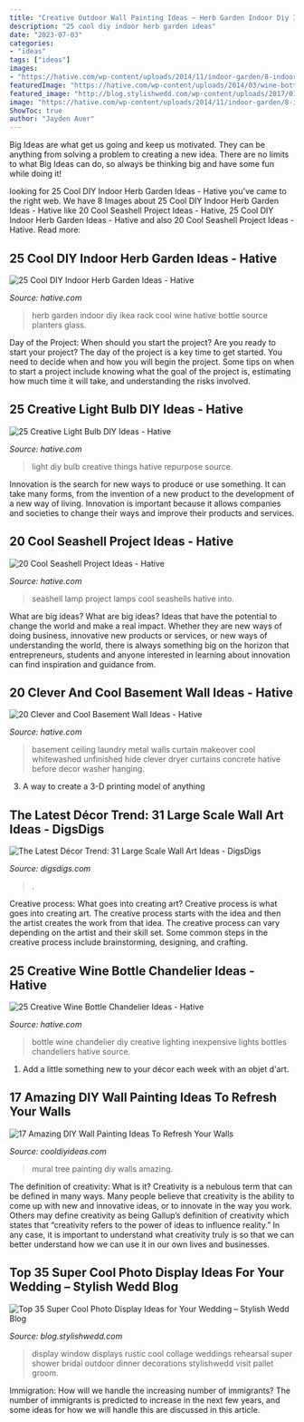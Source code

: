 ```yaml
---
title: "Creative Outdoor Wall Painting Ideas ~ Herb Garden Indoor Diy Ikea Rack Cool Wine Hative Bottle Source Planters Glass"
description: "25 cool diy indoor herb garden ideas"
date: "2023-07-03"
categories:
- "ideas"
tags: ["ideas"]
images:
- "https://hative.com/wp-content/uploads/2014/11/indoor-garden/8-indoor-herb-garden-ikea-wine-rack.jpg"
featuredImage: "https://hative.com/wp-content/uploads/2014/03/wine-bottle-chandeliers/8-diy-wine-bottle-chandelier.jpg"
featured_image: "http://blog.stylishwedd.com/wp-content/uploads/2017/01/Old-Window-Wedding-Photo-Display-Ideas-for-Outdoor-Weddings.jpg"
image: "https://hative.com/wp-content/uploads/2014/11/indoor-garden/8-indoor-herb-garden-ikea-wine-rack.jpg"
ShowToc: true
author: "Jayden Auer"
---
```



Big Ideas are what get us going and keep us motivated. They can be anything from solving a problem to creating a new idea. There are no limits to what Big Ideas can do, so always be thinking big and have some fun while doing it!

	

		
looking for 25 Cool DIY Indoor Herb Garden Ideas - Hative you've came to the right web. We have 8 Images about 25 Cool DIY Indoor Herb Garden Ideas - Hative like 20 Cool Seashell Project Ideas - Hative, 25 Cool DIY Indoor Herb Garden Ideas - Hative and also 20 Cool Seashell Project Ideas - Hative. Read more:
		
    
## 25 Cool DIY Indoor Herb Garden Ideas - Hative

<img loading=lazy src="https://hative.com/wp-content/uploads/2014/11/indoor-garden/8-indoor-herb-garden-ikea-wine-rack.jpg" onerror="this.onerror=null;this.src='https://tse4.mm.bing.net/th?id=OIP.9tzui6D6x4a6r54zKx9KoAHaLD&amp;pid=15.1';" alt="25 Cool DIY Indoor Herb Garden Ideas - Hative">

_Source: hative.com_

>herb garden indoor diy ikea rack cool wine hative bottle source planters glass. 

	

Day of the Project: When should you start the project?
Are you ready to start your project? The day of the project is a key time to get started. You need to decide when and how you will begin the project. Some tips on when to start a project include knowing what the goal of the project is, estimating how much time it will take, and understanding the risks involved.

    
## 25 Creative Light Bulb DIY Ideas - Hative

<img loading=lazy src="https://hative.com/wp-content/uploads/2015/04/light-bulb-ideas/25-creative-light-bulb-diy-ideas.jpg" onerror="this.onerror=null;this.src='https://tse1.mm.bing.net/th?id=OIP.gWM_Q35sIyXxy099CDWbIAHaNB&amp;pid=15.1';" alt="25 Creative Light Bulb DIY Ideas - Hative">

_Source: hative.com_

>light diy bulb creative things hative repurpose source. 

	

Innovation is the search for new ways to produce or use something. It can take many forms, from the invention of a new product to the development of a new way of living. Innovation is important because it allows companies and societies to change their ways and improve their products and services.

    
## 20 Cool Seashell Project Ideas - Hative

<img loading=lazy src="https://hative.com/wp-content/uploads/2014/12/seashell-project-ideas/13-seashell-lamp.jpg" onerror="this.onerror=null;this.src='https://tse3.mm.bing.net/th?id=OIP.qCJraIMZYB5f4uhH387v3AHaLd&amp;pid=15.1';" alt="20 Cool Seashell Project Ideas - Hative">

_Source: hative.com_

>seashell lamp project lamps cool seashells hative into. 

	

What are big ideas?
What are big ideas? Ideas that have the potential to change the world and make a real impact. Whether they are new ways of doing business, innovative new products or services, or new ways of understanding the world, there is always something big on the horizon that entrepreneurs, students and anyone interested in learning about innovation can find inspiration and guidance from.

    
## 20 Clever And Cool Basement Wall Ideas - Hative

<img loading=lazy src="https://hative.com/wp-content/uploads/2014/05/basement-wall-ideas/9-curtain-for-basement-wall.jpg" onerror="this.onerror=null;this.src='https://tse1.mm.bing.net/th?id=OIP.q0tQZrSR7t4WKemPkogjvgHaKJ&amp;pid=15.1';" alt="20 Clever and Cool Basement Wall Ideas - Hative">

_Source: hative.com_

>basement ceiling laundry metal walls curtain makeover cool whitewashed unfinished hide clever dryer curtains concrete hative before decor washer hanging. 

	

3. A way to create a 3-D printing model of anything 

    
## The Latest Décor Trend: 31 Large Scale Wall Art Ideas - DigsDigs

<img loading=lazy src="https://www.digsdigs.com/photos/large-scale-wall-art-ideas-16-554x818.jpg" onerror="this.onerror=null;this.src='https://tse1.mm.bing.net/th?id=OIP.FHr8tj0ooCoHhkx-ygmIkwHaK7&amp;pid=15.1';" alt="The Latest Décor Trend: 31 Large Scale Wall Art Ideas - DigsDigs">

_Source: digsdigs.com_

>. 

	

Creative process: What goes into creating art?
Creative process is what goes into creating art. The creative process starts with the idea and then the artist creates the work from that idea. The creative process can vary depending on the artist and their skill set. Some common steps in the creative process include brainstorming, designing, and crafting.

    
## 25 Creative Wine Bottle Chandelier Ideas - Hative

<img loading=lazy src="https://hative.com/wp-content/uploads/2014/03/wine-bottle-chandeliers/8-diy-wine-bottle-chandelier.jpg" onerror="this.onerror=null;this.src='https://tse1.mm.bing.net/th?id=OIP.0c7gLvrm6aX6b5NfoiJFNQHaLP&amp;pid=15.1';" alt="25 Creative Wine Bottle Chandelier Ideas - Hative">

_Source: hative.com_

>bottle wine chandelier diy creative lighting inexpensive lights bottles chandeliers hative source. 

	

1. Add a little something new to your décor each week with an objet d'art.

    
## 17 Amazing DIY Wall Painting Ideas To Refresh Your Walls

<img loading=lazy src="http://cooldiyideas.com/wp-content/uploads/2015/07/Tree-Mural.jpg" onerror="this.onerror=null;this.src='https://tse2.mm.bing.net/th?id=OIP.TW7BOu4x3fj9FSCJ7lLnAgHaJ4&amp;pid=15.1';" alt="17 Amazing DIY Wall Painting Ideas To Refresh Your Walls">

_Source: cooldiyideas.com_

>mural tree painting diy walls amazing. 

	

The definition of creativity: What is it?
Creativity is a nebulous term that can be defined in many ways. Many people believe that creativity is the ability to come up with new and innovative ideas, or to innovate in the way you work. Others may define creativity as being Gallup’s definition of creativity which states that “creativity refers to the power of ideas to influence reality.” In any case, it is important to understand what creativity truly is so that we can better understand how we can use it in our own lives and businesses.

    
## Top 35 Super Cool Photo Display Ideas For Your Wedding – Stylish Wedd Blog

<img loading=lazy src="http://blog.stylishwedd.com/wp-content/uploads/2017/01/Old-Window-Wedding-Photo-Display-Ideas-for-Outdoor-Weddings.jpg" onerror="this.onerror=null;this.src='https://tse1.mm.bing.net/th?id=OIP.zC-uv05hmGyq2zxCjZIHkgHaLH&amp;pid=15.1';" alt="Top 35 Super Cool Photo Display Ideas for Your Wedding – Stylish Wedd Blog">

_Source: blog.stylishwedd.com_

>display window displays rustic cool collage weddings rehearsal super shower bridal outdoor dinner decorations stylishwedd visit pallet groom. 

	

Immigration: How will we handle the increasing number of immigrants?
The number of immigrants is predicted to increase in the next few years, and some ideas for how we will handle this are discussed in this article.

